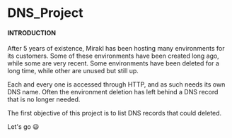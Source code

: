DNS_Project      
===========

#### INTRODUCTION
After 5 years of existence, Mirakl has been hosting many environments for its customers. Some of these environments have been created long ago, while some are very recent. Some environments have been deleted for a long time, while other are unused but still up.

Each and every one is accessed through HTTP, and as such needs its own DNS name. Often the environment deletion has left behind a DNS record that is no longer needed. 

The first objective of this project is to list DNS records that could deleted.

Let's go :smiley:

